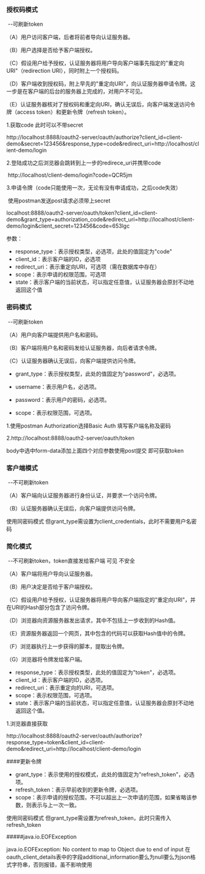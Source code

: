 ### 授权码模式  

​			--可刷新token

（A）用户访问客户端，后者将前者导向认证服务器。

（B）用户选择是否给予客户端授权。

（C）假设用户给予授权，认证服务器将用户导向客户端事先指定的"重定向URI"（redirection URI），同时附上一个授权码。

（D）客户端收到授权码，附上早先的"重定向URI"，向认证服务器申请令牌。这一步是在客户端的后台的服务器上完成的，对用户不可见。

（E）认证服务器核对了授权码和重定向URI，确认无误后，向客户端发送访问令牌（access token）和更新令牌（refresh token）。

1.获取code 此时可以不带secret

​	http://localhost:8888/oauth2-server/oauth/authorize?client_id=client-demo&secret=123456&response_type=code&redirect_uri=http://localhost/client-demo/login

2.登陆成功之后浏览器会跳转到上一步的redirece_uri并携带code

​	http://localhost/client-demo/login?code=QCR5jm

3.申请令牌（code只能使用一次，无论有没有申请成功，之后code失效）

​	使用postman发送post请求必须带上secret

​	localhost:8888/oauth2-server/oauth/token?client_id=client-demo&grant_type=authorization_code&redirect_uri=http://localhost/client-demo/login&client_secret=123456&code=653lgc

参数：

- response_type：表示授权类型，必选项，此处的值固定为"code"
- client_id：表示客户端的ID，必选项
- redirect_uri：表示重定向URI，可选项（需在数据库中存在）
- scope：表示申请的权限范围，可选项
- state：表示客户端的当前状态，可以指定任意值，认证服务器会原封不动地返回这个值

### 密码模式

​		--可刷新token

（A）用户向客户端提供用户名和密码。

（B）客户端将用户名和密码发给认证服务器，向后者请求令牌。

（C）认证服务器确认无误后，向客户端提供访问令牌。

- grant_type：表示授权类型，此处的值固定为"password"，必选项。

- username：表示用户名，必选项。

- password：表示用户的密码，必选项。

- scope：表示权限范围，可选项。

  

1.使用postman Authorization选择Basic Auth 填写客户端名称及密码

2.http://localhost:8888/oauth2-server/oauth/token

body中选中form-data添加上面四个对应参数使用post提交 即可获取token



### 客户端模式

​		--不可刷新token

（A）客户端向认证服务器进行身份认证，并要求一个访问令牌。

（B）认证服务器确认无误后，向客户端提供访问令牌。

使用同密码模式 但grant_type需设置为client_credentials，此时不需要用户名密码



### 简化模式

​	--不可刷新token，token直接发给客户端 可见  不安全

（A）客户端将用户导向认证服务器。

（B）用户决定是否给于客户端授权。

（C）假设用户给予授权，认证服务器将用户导向客户端指定的"重定向URI"，并在URI的Hash部分包含了访问令牌。

（D）浏览器向资源服务器发出请求，其中不包括上一步收到的Hash值。

（E）资源服务器返回一个网页，其中包含的代码可以获取Hash值中的令牌。

（F）浏览器执行上一步获得的脚本，提取出令牌。

（G）浏览器将令牌发给客户端。

- response_type：表示授权类型，此处的值固定为"token"，必选项。
- client_id：表示客户端的ID，必选项。
- redirect_uri：表示重定向的URI，可选项。
- scope：表示权限范围，可选项。
- state：表示客户端的当前状态，可以指定任意值，认证服务器会原封不动地返回这个值。

1.浏览器直接获取

​	http://localhost:8888/oauth2-server/oauth/authorize?response_type=token&client_id=client-demo&redirect_uri=http://localhost/client-demo/login



####更新令牌

- grant_type：表示使用的授权模式，此处的值固定为"refresh_token"，必选项。
- refresh_token：表示早前收到的更新令牌，必选项。
- scope：表示申请的授权范围，不可以超出上一次申请的范围，如果省略该参数，则表示与上一次一致。

使用同密码模式 但grant_type需设置为refresh_token，此时只需传入refresh_token





#####java.io.EOFException

java.io.EOFException: No content to map to Object due to end of input
在oauth_client_details表中的字段additional_information要么为null要么为json格式字符串，否则报错，虽不影响使用

